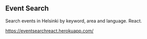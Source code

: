 ## Event Search

Search events in Helsinki by keyword, area and language. React.

https://eventsearchreact.herokuapp.com/
